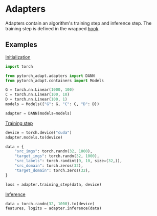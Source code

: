 # Adapters

Adapters contain an algorithm's training step and inference step. The training step is defined in the wrapped [hook](../hooks/index.md). 

## Examples
[Initialization](https://github.com/KevinMusgrave/pytorch-adapt/tree/main/examples/notebooks/docs_examples.ipynb)
```python
import torch

from pytorch_adapt.adapters import DANN
from pytorch_adapt.containers import Models

G = torch.nn.Linear(1000, 100)
C = torch.nn.Linear(100, 10)
D = torch.nn.Linear(100, 1)
models = Models({"G": G, "C": C, "D": D})

adapter = DANN(models=models)
```

[Training step](https://github.com/KevinMusgrave/pytorch-adapt/tree/main/examples/notebooks/docs_examples.ipynb)
```python
device = torch.device("cuda")
adapter.models.to(device)

data = {
    "src_imgs": torch.randn(32, 1000),
    "target_imgs": torch.randn(32, 1000),
    "src_labels": torch.randint(0, 10, size=(32,)),
    "src_domain": torch.zeros(32),
    "target_domain": torch.zeros(32),
}

loss = adapter.training_step(data, device)
```

[Inference](https://github.com/KevinMusgrave/pytorch-adapt/tree/main/examples/notebooks/docs_examples.ipynb)
```python
data = torch.randn(32, 1000).to(device)
features, logits = adapter.inference(data)
```